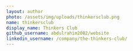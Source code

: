 ```yaml
---
layout: author
photo: /assets/img/uploads/thinkersclub.png
name: thinkersclub
display_name: Thinkers Club
github_username: abdulrahim2002/website
linkedin_username: /company/the-thinkers-club/
---
```

